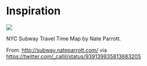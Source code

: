 # Inspiration

![](https://db-feed.s3.amazonaws.com/legacy/Screen_Shot_2017_12_08_at_11_06_00_AM-1512749251232.png)

NYC Subway Travel Time Map by Nate Parrott.

From: http://subway.nateparrott.com/ via https://twitter.com/_callil/status/939139835813683205